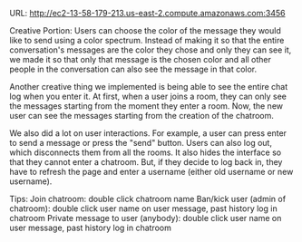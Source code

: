 URL:
http://ec2-13-58-179-213.us-east-2.compute.amazonaws.com:3456

Creative Portion:
Users can choose the color of the message they would like to send using a color spectrum. Instead of making it so that the entire conversation's messages are the color they chose and only they can see it, we made it so that only that message is the chosen color and all other people in the conversation can also see the message in that color. 

Another creative thing we implemented is being able to see the entire chat log when you enter it. At first, when a user joins a room, they can only see the messages starting from the moment they enter a room. Now, the new user can see the messages starting from the creation of the chatroom. 

We also did a lot on user interactions. For example, a user can press enter to send a message or press the "send" button. Users can also log out, which disconnects them from all the rooms. It also hides the interface so that they cannot enter a chatroom. But, if they decide to log back in, they have to refresh the page and enter a username (either old username or new username).


Tips:
Join chatroom: double click chatroom name
Ban/kick user (admin of chatroom): double click user name on user message, past history log in chatroom 
Private message to user (anybody): double click user name on user message, past history log in chatroom
